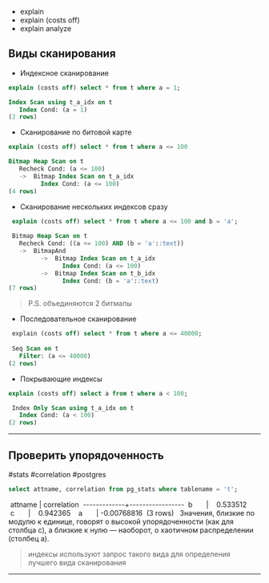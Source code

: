 - explain
- explain (costs off)
- explain analyze


## Виды сканирования
- Индексное сканирование
```sql
explain (costs off) select * from t where a = 1;

Index Scan using t_a_idx on t  
   Index Cond: (a = 1)  
(2 rows)
```
- Сканирование по битовой карте
```sql
explain (costs off) select * from t where a <= 100

Bitmap Heap Scan on t  
   Recheck Cond: (a <= 100)  
   ->  Bitmap Index Scan on t_a_idx  
         Index Cond: (a <= 100)  
(4 rows)
```
- Сканирование нескольких индексов сразу
```sql
 explain (costs off) select * from t where a <= 100 and b = 'a';
 
 Bitmap Heap Scan on t  
   Recheck Cond: ((a <= 100) AND (b = 'a'::text))  
   ->  BitmapAnd  
         ->  Bitmap Index Scan on t_a_idx  
               Index Cond: (a <= 100)  
         ->  Bitmap Index Scan on t_b_idx  
               Index Cond: (b = 'a'::text)  
(7 rows)
```
> P.S. объединяются 2 битмапы

- Последовательное сканирование
```sql
 explain (costs off) select * from t where a <= 40000;
 
 Seq Scan on t  
   Filter: (a <= 40000)  
(2 rows)
```

- Покрывающие индексы
```sql
explain (costs off) select a from t where a < 100;

 Index Only Scan using t_a_idx on t  
   Index Cond: (a < 100)  
(2 rows)
```
---
## Проверить упорядоченность
#stats #correlation #postgres
```sql
select attname, correlation from pg_stats where tablename = 't';
```

 attname | correlation
 -------------+-----------------
 b              |    0.533512    
 c              |    0.942365    
 a              | -0.00768816
 (3 rows)
 
Значения, близкие по модулю к единице, говорят о высокой упорядоченности (как для столбца c), а близкие к нулю — наоборот, о хаотичном распределении (столбец a).

> индексы используют запрос такого вида для определения лучшего вида сканирования

---
